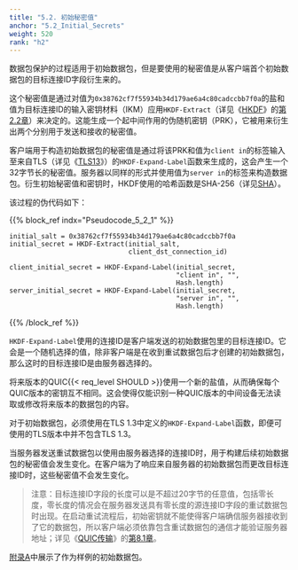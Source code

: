```yaml
---
title: "5.2. 初始秘密值"
anchor: "5.2_Initial_Secrets"
weight: 520
rank: "h2"
---
```


数据包保护的过程适用于初始数据包，但是要使用的秘密值是从客户端首个初始数据包的目标连接ID字段衍生来的。

这个秘密值是通过对值为`0x38762cf7f55934b34d179ae6a4c80cadccbb7f0a`的盐和值为目标连接ID的输入密钥材料（IKM）应用`HKDF-Extract`（详见《[HKDF](https://www.rfc-editor.org/info/rfc5869)》的[第2.2章](https://www.rfc-editor.org/rfc/rfc5869.html#section-2.2)）来决定的。这能生成一个起中间作用的伪随机密钥（PRK），它被用来衍生出两个分别用于发送和接收的秘密值。

客户端用于构造初始数据包的秘密值是通过将该PRK和值为`client in`的标签输入至来自TLS（详见《[TLS13](https://www.rfc-editor.org/info/rfc8446)》）的`HKDF-Expand-Label`函数来生成的，这会产生一个32字节长的秘密值。服务器以同样的形式并使用值为`server in`的标签来构造数据包。衍生初始秘密值和密钥时，HKDF使用的哈希函数是SHA-256（详见[SHA](https://doi.org/10.6028/nist.fips.180-4)）。

该过程的伪代码如下：

{{% block_ref
indx="Pseudocode_5_2_1" %}}

```
initial_salt = 0x38762cf7f55934b34d179ae6a4c80cadccbb7f0a
initial_secret = HKDF-Extract(initial_salt,
                              client_dst_connection_id)

client_initial_secret = HKDF-Expand-Label(initial_secret,
                                          "client in", "",
                                          Hash.length)
server_initial_secret = HKDF-Expand-Label(initial_secret,
                                          "server in", "",
                                          Hash.length)
```

{{% /block_ref %}}

`HKDF-Expand-Label`使用的连接ID是客户端发送的初始数据包里的目标连接ID。它会是一个随机选择的值，除非客户端是在收到重试数据包后才创建的初始数据包，那么这时的目标连接ID是由服务器选择的。

将来版本的QUIC{{< req_level SHOULD >}}使用一个新的盐值，从而确保每个QUIC版本的密钥互不相同。这会使得仅能识别一种QUIC版本的中间设备无法读取或修改将来版本的数据包的内容。

对于初始数据包，必须使用在TLS 1.3中定义的`HKDF-Expand-Label`函数，即便可使用的TLS版本中并不包含TLS 1.3。

当服务器发送重试数据包以使用由服务器选择的连接ID时，用于构建后续初始数据包的秘密值会发生变化。在客户端为了响应来自服务器的初始数据包而更改目标连接ID时，这些秘密值不会发生变化。

> 注意：目标连接ID字段的长度可以是不超过20字节的任意值，包括零长度，零长度的情况会在服务器发送具有零长度的源连接ID字段的重试数据包时出现。在启动重试流程后，初始密钥就不能使得客户端确信服务器接收到了它的数据包，所以客户端必须依靠包含重试数据包的通信才能验证服务器地址；详见《[QUIC传输](../RFC9000_Chinese_Simplified)》的[第8.1章](../RFC9000_Chinese_Simplified/#8.1_Address_Validation_during_Connection_Establishment)。

[附录A](#Appendix_A_Sample_Packet_Protection)中展示了作为样例的初始数据包。
